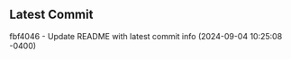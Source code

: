 
## Latest Commit
fbf4046 - Update README with latest commit info (2024-09-04 10:25:08 -0400) <Yunxi-Zhou>
